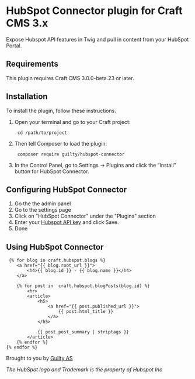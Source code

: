 # HubSpot Connector plugin for Craft CMS 3.x

Expose Hubspot API features in Twig and pull in content from your HubSpot Portal.

## Requirements

This plugin requires Craft CMS 3.0.0-beta.23 or later.

## Installation

To install the plugin, follow these instructions.

1. Open your terminal and go to your Craft project:

        cd /path/to/project

2. Then tell Composer to load the plugin:

        composer require guilty/hubspot-connector

3. In the Control Panel, go to Settings → Plugins and click the “Install” button for HubSpot Connector.


## Configuring HubSpot Connector

1. Go the the admin panel
2. Go to the settings page
3. Click on "HubSpot Connector" under the "Plugins" section
4. Enter your [Hubspot API key](https://knowledge.hubspot.com/articles/kcs_article/integrations/how-do-i-get-my-hubspot-api-key) and click Save.
5. Done 

## Using HubSpot Connector

```twig
 {% for blog in craft.hubspot.blogs %}
    <a href="{{ blog.root_url }}">
        <h4>{{ blog.id }} - {{ blog.name }}</h4>
    </a>

    {% for post in  craft.hubspot.blogPosts(blog.id) %}
        <hr>
        <article>
            <h5>
                <a href="{{ post.published_url }}">
                    {{ post.html_title }}
                </a>
            </h5>

            {{ post.post_summary | striptags }}
        </article>
    {% endfor %}
{% endfor %}
```

Brought to you by [Guilty AS](https://guilty.no)

*The HubSpot logo and Trademark is the property of Hubspot Inc* 